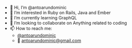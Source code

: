 - 👋 Hi, I’m @antoarundominic
- 👀 I’m interested in Ruby on Rails, Java and Ember
- 🌱 I’m currently learning GraphQL
- 💞️ I’m looking to collaborate on Anything related to coding
- 📫 How to reach me: 
  * [@antoarundominic](https://twitter.com/antoarundominic)
  * :email: antoarundominic@gmail.com

<!---
antoarundominic/antoarundominic is a ✨ special ✨ repository because its `README.md` (this file) appears on your GitHub profile.
You can click the Preview link to take a look at your changes.
--->
